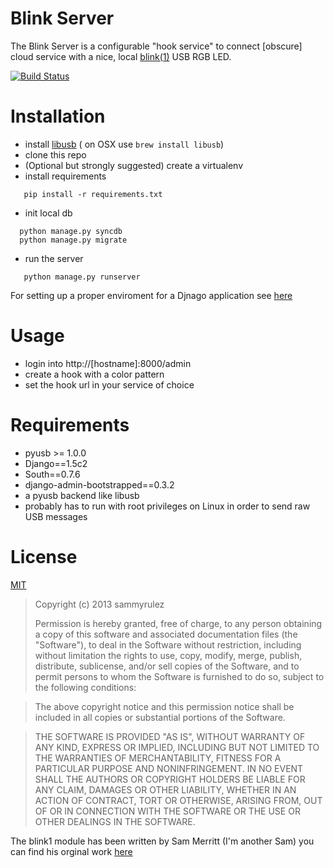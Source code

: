 Blink Server
============

The Blink Server is a configurable "hook service" to connect [obscure] cloud service with a nice, local [blink(1)](http://blink1.thingm.com) USB RGB LED.


[![Build Status](https://travis-ci.org/sammyrulez/blinkserver.png?branch=master)](https://travis-ci.org/sammyrulez/blinkserver)



Installation
============
 - install [libusb](http://www.libusb.org/) ( on OSX use  ``` brew install libusb ```)
 - clone this repo
 - (Optional but strongly suggested) create a virtualenv
 - install requirements
 ```
    pip install -r requirements.txt
 ```
 - init local db
  ```
    python manage.py syncdb
    python manage.py migrate
 ```
 - run the server
 ```
    python manage.py runserver
 ```

 For setting up a proper enviroment for a Djnago application see [here](https://docs.djangoproject.com/en/dev/howto/deployment/wsgi/uwsgi/)

 Usage
 =====
 - login into http://[hostname]:8000/admin
 - create a hook with a color pattern
 - set the hook url in your service of choice


Requirements
============

 - pyusb >= 1.0.0
 - Django==1.5c2
 - South==0.7.6
 - django-admin-bootstrapped==0.3.2
 - a pyusb backend like libusb
 - probably has to run with root privileges on Linux in order to send raw USB messages

License
=======
[MIT](http://en.wikipedia.org/wiki/MIT_License)



>Copyright (c) 2013 sammyrulez
>
>Permission is hereby granted, free of charge, to any person obtaining a copy of this software and associated documentation files (the "Software"), to deal in the Software without restriction, including without limitation the rights to use, copy, modify, merge, publish, distribute, sublicense, and/or sell copies of the Software, and to permit persons to whom the Software is furnished to do so, subject to the following conditions:

>The above copyright notice and this permission notice shall be included in all copies or substantial portions of the Software.

>THE SOFTWARE IS PROVIDED "AS IS", WITHOUT WARRANTY OF ANY KIND, EXPRESS OR IMPLIED, INCLUDING BUT NOT LIMITED TO THE WARRANTIES OF MERCHANTABILITY, FITNESS FOR A PARTICULAR PURPOSE AND NONINFRINGEMENT. IN NO EVENT SHALL THE AUTHORS OR COPYRIGHT HOLDERS BE LIABLE FOR ANY CLAIM, DAMAGES OR OTHER LIABILITY, WHETHER IN AN ACTION OF CONTRACT, TORT OR OTHERWISE, ARISING FROM, OUT OF OR IN CONNECTION WITH THE SOFTWARE OR THE USE OR OTHER DEALINGS IN THE SOFTWARE.



The blink1 module has been written by Sam Merritt (I'm another Sam) you can find his orginal work [here](https://github.com/smerritt/pyblink1)
